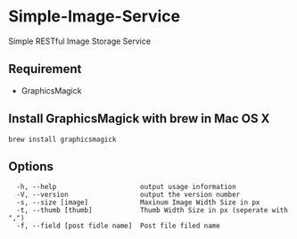 Simple-Image-Service
====================

Simple RESTful Image Storage Service

## Requirement
- GraphicsMagick

## Install GraphicsMagick with brew in Mac OS X

```shell
brew install graphicsmagick
```

## Options

```
  -h, --help                     output usage information
  -V, --version                  output the version number
  -s, --size [image]             Maxinum Image Width Size in px
  -t, --thumb [thumb]            Thumb Width Size in px (seperate with ",")
  -f, --field [post fidle name]  Post file filed name
```

